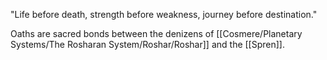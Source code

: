 "Life before death, strength before weakness, journey before destination."

Oaths are sacred bonds between the denizens of [[Cosmere/Planetary Systems/The Rosharan System/Roshar/Roshar]] and the [[Spren]].